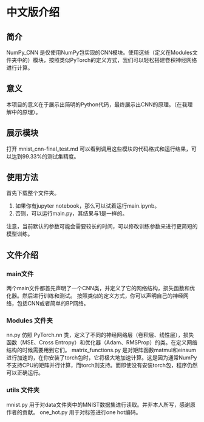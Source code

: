 # 中文版介绍

## 简介 
NumPy_CNN 是仅使用NumPy包实现的CNN模块。使用这些（定义在Modules文件夹中的）模块，按照类似PyTorch的定义方式，我们可以轻松搭建卷积神经网络进行计算。

## 意义
本项目的意义在于展示出简明的Python代码，最终展示出CNN的原理。（在我理解中的原理）。

## 展示模块
打开 mnist_cnn-final_test.md 可以看到调用这些模块的代码格式和运行结果，可以达到99.33%的测试集精度。

## 使用方法
首先下载整个文件夹。
1. 如果你有jupyter notebook，那么可以试着运行main.ipynb。
2. 否则，可以运行main.py，其结果与1是一样的。

注意，当前默认的参数可能会需要较长的时间，可以修改训练参数来进行更简短的模型训练。

## 文件介绍
### main文件
两个main文件都首先声明了一个CNN类，并定义了它的网络结构，损失函数和优化器。然后进行训练和测试。
按照类似的定义方式，你可以声明自己的神经网络，包括CNN或者简单的BP网络。

### Modules 文件夹
nn.py 仿照 PyTorch.nn 类，定义了不同的神经网络层（卷积层、线性层），损失函数（MSE、Cross Entropy）和优化器（Adam、RMSProp）的类。在定义网络结构的时候需要用到它们。
matrix_functions.py 是对矩阵函数matmul和einsum进行加速的，在你安装了torch包时，它将极大地加速计算。这是因为通常NumPy不支持CPU的矩阵并行计算，而torch则支持。而即使没有安装torch包，程序仍然可以正确运行。

### utils 文件夹
mnist.py 用于对data文件夹中的MNIST数据集进行读取。并非本人所写，感谢原作者的贡献。
one_hot.py 用于对标签进行one hot编码。

